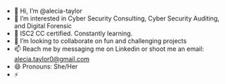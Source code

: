 - 👋 Hi, I’m @alecia-taylor
- 👀 I’m interested in Cyber Security Consulting,  Cyber Security Auditing, and Digital Forensic
- 🌱 ISC2 CC certified. Constantly learning.
- 💞️ I’m looking to collaborate on fun and challenging projects
- 📫 Reach me by messaging me on Linkedin or shoot me an email: alecia.taylor0@gmail.com
- 😄 Pronouns: She/Her
- ⚡ 

<!---
alecia-taylor/alecia-taylor is a ✨ special ✨ repository because its `README.md` (this file) appears on your GitHub profile.
You can click the Preview link to take a look at your changes.
--->
